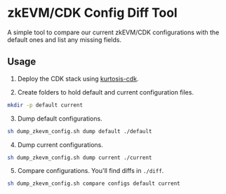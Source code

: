 # zkEVM/CDK Config Diff Tool

A simple tool to compare our current zkEVM/CDK configurations with the default ones and list any missing fields.

## Usage

1. Deploy the CDK stack using [kurtosis-cdk](https://github.com/0xPolygon/kurtosis-cdk).

2. Create folders to hold default and current configuration files.

```bash
mkdir -p default current
```

3. Dump default configurations.

```bash
sh dump_zkevm_config.sh dump default ./default
```

4. Dump current configurations.

```bash
sh dump_zkevm_config.sh dump current ./current
```

5. Compare configurations. You'll find diffs in `./diff`.

```bash
sh dump_zkevm_config.sh compare configs default current
```
